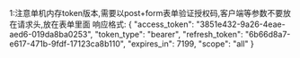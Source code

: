 1:注意单机内存token版本,需要以post+form表单验证授权码,客户端等参数不要放在请求头,放在表单里面
    响应格式:
    {
        "access_token": "3851e432-9a26-4eae-aed6-019da8ba0253",
        "token_type": "bearer",
        "refresh_token": "6b66d8a7-e617-471b-9fdf-17123ca8b110",
        "expires_in": 7199,
        "scope": "all"
    }


